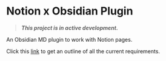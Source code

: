 # Notion x Obsidian Plugin

> ***This project is in active development.***

An Obsidian MD plugin to work with Notion pages.

Click this [link](https://workflowy.com/s/requirements/NW55r78xalNfnIlg) to get an outline of all the current requirements.
